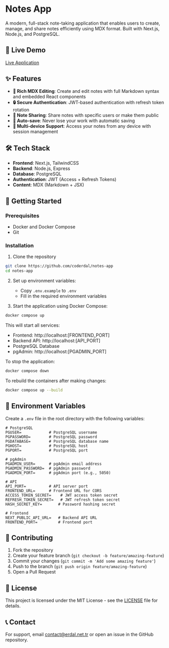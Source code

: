 # Notes App

A modern, full-stack note-taking application that enables users to create, manage, and share notes efficiently using MDX format. Built with Next.js, Node.js, and PostgreSQL.

## 🚀 Live Demo

[Live Application](https://notes.erdal.net.tr/)

## ✨ Features

- **📝 Rich MDX Editing**: Create and edit notes with full Markdown syntax and embedded React components
- **🔒 Secure Authentication**: JWT-based authentication with refresh token rotation
- **🤝 Note Sharing**: Share notes with specific users or make them public
- **💫 Auto-save**: Never lose your work with automatic saving
- **👥 Multi-device Support**: Access your notes from any device with session management

## 🛠️ Tech Stack

- **Frontend**: Next.js, TailwindCSS
- **Backend**: Node.js, Express
- **Database**: PostgreSQL
- **Authentication**: JWT (Access + Refresh Tokens)
- **Content**: MDX (Markdown + JSX)

## 🚀 Getting Started

### Prerequisites

- Docker and Docker Compose
- Git

### Installation

1. Clone the repository
```bash
git clone https://github.com/coderdal/notes-app
cd notes-app
```

2. Set up environment variables:
   - Copy `.env.example` to `.env`
   - Fill in the required environment variables

3. Start the application using Docker Compose:
```bash
docker compose up
```

This will start all services:
- Frontend: http://localhost:[FRONTEND_PORT]
- Backend API: http://localhost:[API_PORT]
- PostgreSQL Database
- pgAdmin: http://localhost:[PGADMIN_PORT]

To stop the application:
```bash
docker compose down
```

To rebuild the containers after making changes:
```bash
docker compose up --build
```

## 📝 Environment Variables

Create a `.env` file in the root directory with the following variables:

```env
# PostgreSQL
PGUSER=            # PostgreSQL username
PGPASSWORD=        # PostgreSQL password
PGDATABASE=        # PostgreSQL database name
PGHOST=            # PostgreSQL host
PGPORT=            # PostgreSQL port

# pgAdmin
PGADMIN_USER=      # pgAdmin email address
PGADMIN_PASSWORD=  # pgAdmin password
PGADMIN_PORT=      # pgAdmin port (e.g., 5050)

# API
API_PORT=          # API server port
FRONTEND_URL=      # Frontend URL for CORS
ACCESS_TOKEN_SECRET=    # JWT access token secret
REFRESH_TOKEN_SECRET=   # JWT refresh token secret
HASH_SECRET_KEY=       # Password hashing secret

# Frontend
NEXT_PUBLIC_API_URL=   # Backend API URL
FRONTEND_PORT=         # Frontend port
```

## 🤝 Contributing

1. Fork the repository
2. Create your feature branch (`git checkout -b feature/amazing-feature`)
3. Commit your changes (`git commit -m 'Add some amazing feature'`)
4. Push to the branch (`git push origin feature/amazing-feature`)
5. Open a Pull Request

## 📄 License

This project is licensed under the MIT License - see the [LICENSE](LICENSE) file for details.

## 📞 Contact

For support, email [contact@erdal.net.tr](mailto:contact@erdal.net.tr) or open an issue in the GitHub repository.

